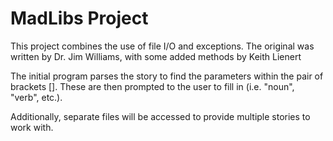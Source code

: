 # MadLibs Project

This project combines the use of file I/O and exceptions. The original was written by Dr. Jim Williams, with some added methods by Keith Lienert

The initial program parses the story to find the parameters within the pair of brackets []. These are then prompted to the user to fill in (i.e. "noun", "verb", etc.).

Additionally, separate files will be accessed to provide multiple stories to work with.